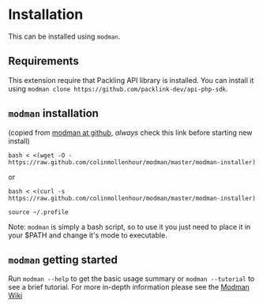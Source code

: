 # Installation

This can be installed using ``modman``.

## Requirements

This extension require that Packling API library is installed.
You can install it using ``modman clone https://github.com/packlink-dev/api-php-sdk``.

## ``modman`` installation

(copied from [modman at github](https://github.com/colinmollenhour/modman),
*always* check this link before starting new install)

```
bash < <(wget -O - https://raw.github.com/colinmollenhour/modman/master/modman-installer)
```

or

```
bash < <(curl -s https://raw.github.com/colinmollenhour/modman/master/modman-installer)
```

```
source ~/.profile
```

Note: ``modman`` is simply a bash script, so to use it you just need to place it in your $PATH
and change it's mode to executable.


## ``modman`` getting started

Run `modman --help` to get the basic usage summary or `modman --tutorial` to
see a brief tutorial. For more in-depth information please see the
[Modman Wiki](https://github.com/colinmollenhour/modman/wiki)
